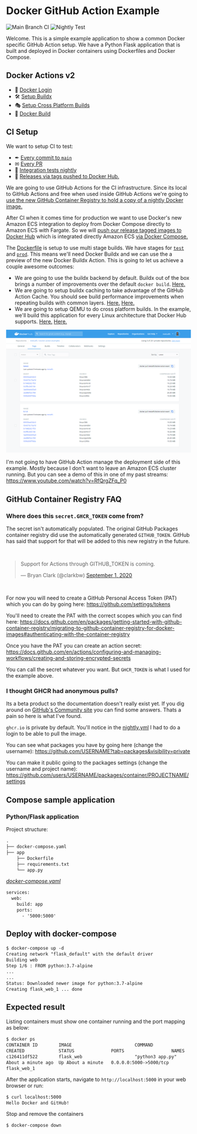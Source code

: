 # Docker GitHub Action Example

![Main Branch CI](https://github.com/metcalfc/docker-action-examples/workflows/Main%20Branch%20CI/badge.svg?branch=main) ![Nightly Test](https://github.com/metcalfc/docker-action-examples/workflows/Nightly%20Test/badge.svg?branch=main)

Welcome. This is a simple example application to show a common Docker specific
GitHub Action setup. We have a Python Flask application that is built and
deployed in Docker containers using Dockerfiles and Docker Compose.

## Docker Actions v2

- 🚪 [Docker Login](https://github.com/docker/login-action)
- 🛠 [Setup Buildx](https://github.com/docker/setup-buildx-action)
- 🎭 [Setup Cross Platform Builds](https://github.com/docker/setup-qemu-action)
- 🔨 [Docker Build](https://github.com/docker/build-push-action)

## CI Setup

We want to setup CI to test:

- ✒ [Every commit to `main`](https://github.com/metcalfc/docker-action-examples/blob/main/.github/workflows/main-ci.yml)
- ✉ [Every PR](https://github.com/metcalfc/docker-action-examples/blob/main/.github/workflows/pr-ci.yml)
- 🌃 [Integration tests nightly](https://github.com/metcalfc/docker-action-examples/blob/main/.github/workflows/nightly.yml)
- 🐳 [Releases via tags pushed to Docker Hub.](https://github.com/metcalfc/docker-action-examples/blob/main/.github/workflows/release.yml)

We are going to use GitHub Actions for the CI infrastructure. Since its local to
GitHub Actions and free when used inside GitHub Actions we're going to [use the
new GitHub Container Registry to hold a copy of a nightly Docker
image.](https://github.com/metcalfc/docker-action-examples/blob/main/.github/workflows/main-ci.yml#L45-L51)

After CI when it comes time for production we want to use Docker's new Amazon
ECS integration to deploy from Docker Compose directly to Amazon ECS with
Fargate. So we will [push our release tagged images to Docker Hub](https://github.com/metcalfc/docker-action-examples/blob/main/.github/workflows/release.yml)
which is integrated directly Amazon ECS [via Docker Compose.](https://github.com/metcalfc/docker-action-examples/blob/main/docker-compose.yml)

The [Dockerfile](https://github.com/metcalfc/docker-action-examples/blob/main/app/Dockerfile) is setup to use multi stage builds. We have stages for
[`test`](https://github.com/metcalfc/docker-action-examples/blob/main/app/Dockerfile#L9-L12)
and [`prod`](https://github.com/metcalfc/docker-action-examples/blob/main/app/Dockerfile#L14-L16).
This means we'll need Docker Buildx and we can use the a preview of the
new Docker Buildx Action. This is going to let us achieve a couple awesome outcomes:

- We are going to use the buildx backend by default. Buildx out of the box brings a
  number of improvements over the default `docker build`. [Here.](https://github.com/metcalfc/docker-action-examples/blob/main/.github/workflows/release.yml#L40-L42)
- We are going to setup buildx caching to take advantage of the GitHub Action Cache.
  You should see build performance improvements when repeating builds with common
  layers. [Here.](https://github.com/metcalfc/docker-action-examples/blob/main/.github/workflows/release.yml#L44-L50)
  [Here.](https://github.com/metcalfc/docker-action-examples/blob/main/.github/workflows/release.yml#L70-L71)
- We are going to setup QEMU to do cross platform builds. In the example, we'll
  build this application for every Linux architecture that Docker Hub supports. [Here.](https://github.com/metcalfc/docker-action-examples/blob/main/.github/workflows/release.yml#L35-L38) [Here.](https://github.com/metcalfc/docker-action-examples/blob/main/.github/workflows/release.yml#L67)

<p align="center">
  <a href="https://hub.docker.com/repository/docker/metcalfc/docker-action-examples/tags?page=1"><img src="hub.png" width="800" title="Docker Hub Multiarch"></a>
</p>

I'm not going to have GitHub Action manage the deployment side of this example.
Mostly because I don't want to leave an Amazon ECS cluster running. But you can
see a demo of this in one of my past streams: https://www.youtube.com/watch?v=RfQrgZFq_P0

## GitHub Container Registry FAQ

### Where does this `secret.GHCR_TOKEN` come from?

The secret isn't automatically populated. The original GitHub Packages container registry did use the automatically generated `GITHUB_TOKEN`. GitHub has said that support for that will be added to this new registry in the future.

<br>

<blockquote class="twitter-tweet"><p lang="en" dir="ltr">Support for Actions through GITHUB_TOKEN is coming.</p>&mdash; Bryan Clark (@clarkbw) <a href="https://twitter.com/clarkbw/status/1300853015113396225?ref_src=twsrc%5Etfw">September 1, 2020</a></blockquote>

<br>

For now you will need to create a GitHub Personal Access Token (PAT) which you can do by going here: https://github.com/settings/tokens

You'll need to create the PAT with the correct scopes which you can find here: https://docs.github.com/en/packages/getting-started-with-github-container-registry/migrating-to-github-container-registry-for-docker-images#authenticating-with-the-container-registry

Once you have the PAT you can create an action secret: https://docs.github.com/en/actions/configuring-and-managing-workflows/creating-and-storing-encrypted-secrets

You can call the secret whatever you want. But `GHCR_TOKEN` is what I used for the example above.

### I thought GHCR had anonymous pulls?

Its a beta product so the documentation doesn't really exist yet. If you dig around on
[GitHub's Community site](https://github.community/tag/ghcr) you can find some answers.
Thats a pain so here is what I've found.

`ghcr.io` is private by default. You'll notice in the [nightly.yml](.github/workflows/nightly.yml) I had to do a login to be able to pull the image.

You can see what packages you have by going here (change the username): https://github.com/USERNAME?tab=packages&visibility=private

You can make it public going to the packages settings (change the username and project name): https://github.com/users/USERNAME/packages/container/PROJECTNAME/settings

## Compose sample application

### Python/Flask application

Project structure:

```
.
├── docker-compose.yaml
├── app
    ├── Dockerfile
    ├── requirements.txt
    └── app.py

```

[_docker-compose.yaml_](docker-compose.yaml)

```
services:
  web:
    build: app
    ports:
      - '5000:5000'
```

## Deploy with docker-compose

```
$ docker-compose up -d
Creating network "flask_default" with the default driver
Building web
Step 1/6 : FROM python:3.7-alpine
...
...
Status: Downloaded newer image for python:3.7-alpine
Creating flask_web_1 ... done

```

## Expected result

Listing containers must show one container running and the port mapping as below:

```
$ docker ps
CONTAINER ID        IMAGE                        COMMAND                  CREATED             STATUS              PORTS                  NAMES
c126411df522        flask_web                    "python3 app.py"         About a minute ago  Up About a minute   0.0.0.0:5000->5000/tcp flask_web_1
```

After the application starts, navigate to `http://localhost:5000` in your web browser or run:

```
$ curl localhost:5000
Hello Docker and GitHub!
```

Stop and remove the containers

```
$ docker-compose down
```


